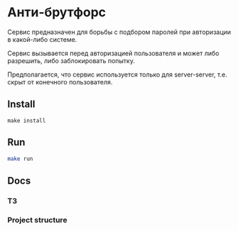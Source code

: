 # Анти-брутфорс

Сервис предназначен для борьбы с подбором паролей при авторизации в какой-либо системе.

Сервис вызывается перед авторизацией пользователя и может либо разрешить, либо заблокировать попытку.

Предполагается, что сервис используется только для server-server, т.е. скрыт от конечного пользователя.


## Install
```
make install
```

## Run
```bash
make run
```

## Docs
### ТЗ
### Project structure
